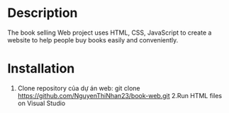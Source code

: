 # Description
The book selling Web project uses HTML, CSS, JavaScript to create a website to help people buy books easily and conveniently.
# Installation
1. Clone repository của dự án web: git clone <a href="https://github.com/NguyenThiNhan23/book-web.git">https://github.com/NguyenThiNhan23/book-web.git</a>
2.Run HTML files on Visual Studio
